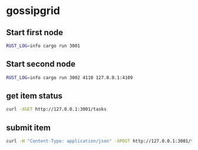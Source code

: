 # gossipgrid

## Start first node

```bash
RUST_LOG=info cargo run 3001
```

## Start second node

```bash
RUST_LOG=info cargo run 3002 4110 127.0.0.1:4109
```

## get item status

```bash
curl -XGET http://127.0.0.1:3001/tasks
```

## submit item

```bash
curl -H "Content-Type: application/json" -XPOST http://127.0.0.1:3001/tasks -d '{"message": "foo"}'
```
